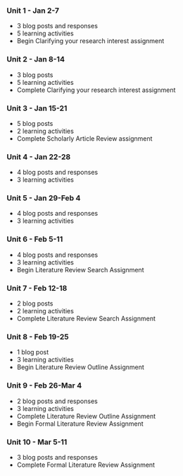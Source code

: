 ### Unit 1 - Jan 2-7

* 3 blog posts and responses
* 5 learning activities
* Begin Clarifying your research interest assignment

### Unit 2 - Jan 8-14

* 3 blog posts 
* 5 learning activities
* Complete Clarifying your research interest assignment

### Unit 3 - Jan 15-21

* 5 blog posts
* 2 learning activities
* Complete Scholarly Article Review assignment

### Unit 4 - Jan 22-28

* 4 blog posts and responses
* 3 learning activities

### Unit 5 - Jan 29-Feb 4

* 4 blog posts and responses
* 3 learning activities

### Unit 6 - Feb 5-11

* 4 blog posts and responses
* 3 learning activities
* Begin Literature Review Search Assignment

### Unit 7 - Feb 12-18

* 2 blog posts
* 2 learning activities
* Complete Literature Review Search Assignment

### Unit 8 - Feb 19-25

* 1 blog post
* 3 learning activities
* Begin Literature Review Outline Assignment

### Unit 9 - Feb 26-Mar 4

* 2 blog posts and responses
* 3 learning activities
* Complete Literature Review Outline Assignment
* Begin Formal Literature Review Assignment

### Unit 10 - Mar 5-11

* 3 blog posts and responses
* Complete Formal Literature Review Assignment




